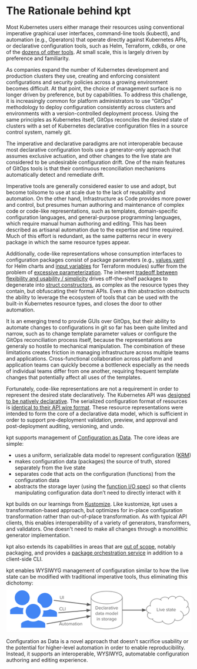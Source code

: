 # The Rationale behind kpt

Most Kubernetes users either manage their resources using conventional imperative graphical user interfaces, command-line tools (kubectl), and automation (e.g., Operators) that operate directly against Kubernetes APIs, or declarative configuration tools, such as Helm, Terraform, cdk8s, or one of the [dozens of other tools](https://docs.google.com/spreadsheets/d/1FCgqz1Ci7_VCz_wdh8vBitZ3giBtac_H8SBw4uxnrsE/edit#gid=0). At small scale, this is largely driven by preference and familiarity.

As companies expand the number of Kubernetes development and production clusters they use, creating and enforcing consistent configurations and security policies across a growing environment becomes difficult. At that point, the choice of management surface is no longer driven by preference, but by capabilities. To address this challenge, it is increasingly common for platform administrators to use “GitOps” methodology to deploy configuration consistently across clusters and environments with a version-controlled deployment process. Using the same principles as Kubernetes itself, GitOps reconciles the desired state of clusters with a set of Kubernetes declarative configuration files in a source control system, namely git.   

The imperative and declarative paradigms are not interoperable because most declarative configuration tools use a generator-only approach that assumes exclusive actuation, and other changes to the live state are considered to be undesirable configuration drift. One of the main features of GitOps tools is that their continuous reconciliation mechanisms automatically detect and remediate drift.

Imperative tools are generally considered easier to use and adopt, but become toilsome to use at scale due to the lack of reusability and automation. On the other hand, Infrastructure as Code provides more power and control, but presumes human authoring and maintenance of complex code or code-like representations, such as templates, domain-specific configuration languages, and general-purpose programming languages, which require manual human authoring and editing. This has been described as artisanal automation due to the expertise and time required. Much of this effort is redundant, as the same patterns recur in every package in which the same resource types appear.

Additionally, code-like representations whose consumption interfaces to configuration packages consist of package parameters (e.g., [values.yaml](https://helm.sh/docs/chart_template_guide/values_files/) for Helm charts and [input variables](https://github.com/terraform-google-modules/terraform-google-kubernetes-engine#inputs) for Terraform modules) suffer from the problem of [excessive parameterization](https://github.com/kubernetes/design-proposals-archive/blob/main/architecture/declarative-application-management.md#parameterization-pitfalls). The inherent [tradeoff between flexibility and usability / simplicity](https://en.wikipedia.org/wiki/Flexibility%E2%80%93usability_tradeoff) drives off-the-shelf packages to degenerate into [struct constructors](https://docs.google.com/presentation/d/1w4fkDNcYjvxie4GRqYuoE1oLTybsZk1anLjirN1aVnc/edit?ts=5fc7e108&pli=1#slide=id.gaeddea60e5_1_173), as complex as the resource types they contain, but obfuscating their formal APIs. Even a thin abstraction obstructs the ability to leverage the ecosystem of tools that can be used with the built-in Kubernetes resource types, and closes the door to other automation. 

It is an emerging trend to provide GUIs over GitOps, but their ability to automate changes to configurations in git so far has been quite limited and narrow, such as to change template parameter values or configure the GitOps reconciliation process itself, because the representations are generaly so hostile to mechanical manipulation. The combination of these limitations creates friction in managing infrastructure across multiple teams and applications. Cross-functional collaboration across platform and application teams can quickly become a bottleneck especially as the needs of individual teams differ from one another, requiring frequent template changes that potentially affect all uses of the templates.

Fortunately, code-like representations are not a requirement in order to represent the desired state declaratively. The Kubernetes API was [designed to be natively declarative](https://github.com/kubernetes/design-proposals-archive/blob/main/architecture/resource-management.md#declarative-configuration). The serialized configuration format of resources is [identical to their API wire format](https://github.com/kubernetes/design-proposals-archive/blob/main/architecture/declarative-application-management.md#configuration-using-rest-api-resource-specifications). These resource representations were intended to form the core of a declarative data model, which is sufficient in order to support pre-deployment validation, preview, and approval and post-deployment auditing, versioning, and undo. 

kpt supports management of [Configuration as Data](../../docs/design-docs/06-config-as-data.md). The core ideas are simple:
* uses a uniform, serializable data model to represent configuration ([KRM](https://github.com/kubernetes/design-proposals-archive/blob/main/architecture/resource-management.md))
* makes configuration data (packages) the source of truth, stored separately from the live state 
* separates code that acts on the configuration (functions) from the configuration data
* abstracts the storage layer (using the [function I/O spec](https://github.com/kubernetes-sigs/kustomize/blob/master/cmd/config/docs/api-conventions/functions-spec.md)) so that clients manipulating configuration data don’t need to directly interact with it

kpt builds on our learnings from [Kustomize](https://kubernetes-sigs.github.io/kustomize/). Like kustomize, kpt uses a transformation-based approach, but optimizes for in-place configuration transformation rather than out-of-place transformation. As with typical API clients, this enables interoperability of a variety of generators, transformers, and validators. One doesn't need to make all changes through a monolithic generator implementation. 

kpt also extends its capabilities in areas that are [out of scope](https://github.com/kubernetes/design-proposals-archive/blob/main/architecture/scope.md#examples-of-projects-and-areas-not-in-scope), notably packaging, and provides a [package orchestration service](../../docs/design-docs/07-package-orchestration.md) in addition to a client-side CLI.

kpt enables WYSIWYG management of configuration similar to how the live state can be modified with traditional imperative tools, thus eliminating this dichotomy:
<img src="../../docs/design-docs/CaD%20Overview.svg">

Configuration as Data is a novel approach that doesn’t sacrifice usability or the potential for higher-level automation in order to enable reproducibility. Instead, it supports an interoperable, WYSIWYG, automatable configuration authoring and editing experience.

